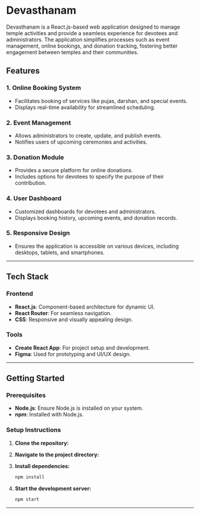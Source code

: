 # Devasthanam

Devasthanam is a React.js-based web application designed to manage temple activities and provide a seamless experience for devotees and administrators. The application simplifies processes such as event management, online bookings, and donation tracking, fostering better engagement between temples and their communities.

## Features

### 1. **Online Booking System**
   - Facilitates booking of services like pujas, darshan, and special events.
   - Displays real-time availability for streamlined scheduling.

### 2. **Event Management**
   - Allows administrators to create, update, and publish events.
   - Notifies users of upcoming ceremonies and activities.

### 3. **Donation Module**
   - Provides a secure platform for online donations.
   - Includes options for devotees to specify the purpose of their contribution.

### 4. **User Dashboard**
   - Customized dashboards for devotees and administrators.
   - Displays booking history, upcoming events, and donation records.

### 5. **Responsive Design**
   - Ensures the application is accessible on various devices, including desktops, tablets, and smartphones.

---

## Tech Stack

### Frontend
- **React.js**: Component-based architecture for dynamic UI.
- **React Router**: For seamless navigation.
- **CSS**: Responsive and visually appealing design.

### Tools
- **Create React App**: For project setup and development.
- **Figma**: Used for prototyping and UI/UX design.

---

## Getting Started

### Prerequisites
- **Node.js**: Ensure Node.js is installed on your system.
- **npm**: Installed with Node.js.

### Setup Instructions
1. **Clone the repository:**
   
2. **Navigate to the project directory:**
   
3. **Install dependencies:**
   ```bash
   npm install
   ```
4. **Start the development server:**
   ```bash
   npm start
   ```
---

